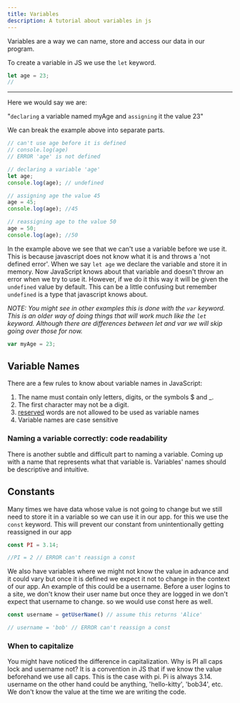 ```yaml
---
title: Variables
description: A tutorial about variables in js
---
```

Variables are a way we can name, store and access our data in our program.  

To create a variable in JS we use the `let` keyword.

```javascript
let age = 23;
//
```
---
Here we would say we are:

"`declaring` a variable named myAge and `assigning` it the value 23"

We can break the example above into separate parts.

```javascript
// can't use age before it is defined
// console.log(age)
// ERROR 'age' is not defined

// declaring a variable 'age'
let age;
console.log(age); // undefined

// assigning age the value 45
age = 45;
console.log(age); //45

// reassigning age to the value 50
age = 50;
console.log(age); //50
```

In the example above we see that we can't use a variable before we use it. This is because javascript does not know what it is and throws a 'not defined error'. When we say `let age` we declare the variable and store it in memory. Now JavaScript knows about that variable and doesn't throw an error when we try to use it. However, if we do it this way it will be given the `undefined` value by default.  This can be a little confusing but remember `undefined` is a type that javascript knows about.

_NOTE: You might see in other examples this is done with the `var` keyword. This is an older way of doing things that will work much like the `let` keyword.  Although there are differences between let and var we will skip going over those for now._

```javascript
var myAge = 23;
```

## Variable Names

There are a few rules to know about variable names in JavaScript:

1. The name must contain only letters, digits, or the symbols $ and \_.
2. The first character may not be a digit.
3. [reserved](https://developer.mozilla.org/en-US/docs/Web/JavaScript/Reference/Lexical_grammar#Keywords) words are not allowed to be used as variable names
4. Variable names are case sensitive

### Naming a variable correctly: code readability

There is another subtle and difficult part to naming a variable. Coming up with a name that represents what that variable is. Variables' names should be descriptive and intuitive.

## Constants

Many times we have data whose value is not going to change but we still need to store it in a variable so we can use it in our app. for this we use the `const` keyword. This will prevent our constant from unintentionally getting reassigned in our app

```javascript
const PI = 3.14;

//PI = 2 // ERROR can't reassign a const
```

We also have variables where we might not know the value in advance and it could vary but once it is defined we expect it not to change in the context of our app.  An example of this could be a username.  Before a user logins to a site, we don't know their user name but once they are logged in we don't expect that username to change. so we would use const here as well.

```javascript
const username = getUserName() // assume this returns 'Alice'

// username = 'bob' // ERROR can't reassign a const
```

### When to capitalize

You might have noticed the difference in capitalization.  Why is PI all caps lock and username not?  It is a convention in JS that if we know the value beforehand we use all caps.  This is the case with pi.  Pi is always 3.14.  username on the other hand could be anything, 'hello-kitty', 'bob34', etc.  We don't know the value at the time we are writing the code.